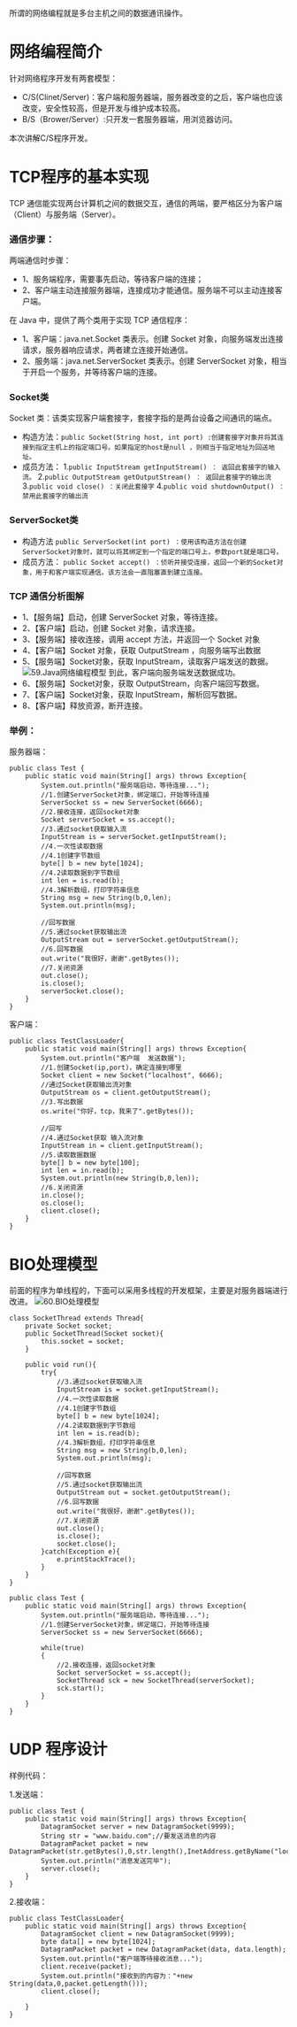 所谓的网络编程就是多台主机之间的数据通讯操作。

# 网络编程简介
针对网络程序开发有两套模型：
- C/S(Clinet/Server)：客户端和服务器端，服务器改变的之后，客户端也应该改变，安全性较高，但是开发与维护成本较高。
- B/S（Brower/Server）:只开发一套服务器端，用浏览器访问。

本次讲解C/S程序开发。

# TCP程序的基本实现
TCP 通信能实现两台计算机之间的数据交互，通信的两端，要严格区分为客户端（Client）与服务端（Server）。
### 通信步骤：
两端通信时步骤：
- 1、服务端程序，需要事先启动，等待客户端的连接；
- 2、客户端主动连接服务器端，连接成功才能通信。服务端不可以主动连接客户端。

在 Java 中，提供了两个类用于实现 TCP 通信程序：
- 1、客户端：java.net.Socket 类表示。创建 Socket 对象，向服务端发出连接请求，服务器响应请求，两者建立连接开始通信。
- 2、服务端：java.net.ServerSocket 类表示。创建 ServerSocket 对象，相当于开启一个服务，并等待客户端的连接。

### Socket类
Socket 类：该类实现客户端套接字，套接字指的是两台设备之间通讯的端点。
- 构造方法：`public Socket(String host, int port) :创建套接字对象并将其连接到指定主机上的指定端口号。如果指定的host是null ，则相当于指定地址为回送地址。`
- 成员方法：
	1.`public InputStream getInputStream() ： 返回此套接字的输入流。`
	2.`public OutputStream getOutputStream() ： 返回此套接字的输出流`
	3.`public void close() ：关闭此套接字`
	4.`public void shutdownOutput() ： 禁用此套接字的输出流`

### ServerSocket类
- 构造方法
`public ServerSocket(int port) ：使用该构造方法在创建ServerSocket对象时，就可以将其绑定到一个指定的端口号上，参数port就是端口号。`
- 成员方法：
`public Socket accept() ：侦听并接受连接，返回一个新的Socket对象，用于和客户端实现通信。该方法会一直阻塞直到建立连接。`

### TCP 通信分析图解
- 1、【服务端】启动，创建 ServerSocket 对象，等待连接。
- 2、【客户端】启动，创建 Socket 对象，请求连接。
- 3、【服务端】接收连接，调用 accept 方法，并返回一个 Socket 对象
- 4、【客户端】Socket 对象，获取 OutputStream ，向服务端写出数据
- 5、【服务端】Socket对象，获取 InputStream，读取客户端发送的数据。
![59.Java网络编程模型](http://)
到此，客户端向服务端发送数据成功。
- 6、【服务端】Socket对象，获取 OutputStream，向客户端回写数据。
- 7、【客户端】Socket对象，获取 InputStream，解析回写数据。
- 8、【客户端】释放资源，断开连接。

### 举例：
服务器端：
```
public class Test {
	public static void main(String[] args) throws Exception{
		System.out.println("服务端启动，等待连接...");
		//1.创建ServerSocket对象，绑定端口，开始等待连接
		ServerSocket ss = new ServerSocket(6666);
		//2.接收连接，返回socket对象
		Socket serverSocket = ss.accept();
		//3.通过socket获取输入流
		InputStream is = serverSocket.getInputStream();
		//4.一次性读取数据
		//4.1创建字节数组
		byte[] b = new byte[1024];
		//4.2读取数据到字节数组
		int len = is.read(b);
		//4.3解析数组，打印字符串信息
		String msg = new String(b,0,len);
		System.out.println(msg);
		
		//回写数据
		//5.通过socket获取输出流
		OutputStream out = serverSocket.getOutputStream();
		//6.回写数据
		out.write("我很好，谢谢".getBytes());
		//7.关闭资源
		out.close();
		is.close();
		serverSocket.close();
	}
}
```

客户端：

```
public class TestClassLoader{
	public static void main(String[] args) throws Exception{
		System.out.println("客户端  发送数据");
		//1.创建Socket(ip,port)，确定连接到哪里
		Socket client = new Socket("localhost", 6666);
		//通过Socket获取输出流对象
		OutputStream os = client.getOutputStream();
		//3.写出数据
		os.write("你好，tcp，我来了".getBytes());
		
		//回写
		//4.通过Socket获取 输入流对象
		InputStream in = client.getInputStream();
		//5.读取数据数据
		byte[] b = new byte[100];
		int len = in.read(b);
		System.out.println(new String(b,0,len));
		//6.关闭资源
		in.close();
		os.close();
		client.close();
	}
}
```

# BIO处理模型
前面的程序为单线程的，下面可以采用多线程的开发框架，主要是对服务器端进行改进。
![60.BIO处理模型](http://)

```
class SocketThread extends Thread{
	private Socket socket;
	public SocketThread(Socket socket){
		this.socket = socket;
	}
	
	public void run(){
		try{
			//3.通过socket获取输入流
			InputStream is = socket.getInputStream();
			//4.一次性读取数据
			//4.1创建字节数组
			byte[] b = new byte[1024];
			//4.2读取数据到字节数组
			int len = is.read(b);
			//4.3解析数组，打印字符串信息
			String msg = new String(b,0,len);
			System.out.println(msg);
			
			//回写数据
			//5.通过socket获取输出流
			OutputStream out = socket.getOutputStream();
			//6.回写数据
			out.write("我很好，谢谢".getBytes());
			//7.关闭资源
			out.close();
			is.close();
			socket.close();
		}catch(Exception e){
			e.printStackTrace();
		}
	}
}

public class Test {
	public static void main(String[] args) throws Exception{
		System.out.println("服务端启动，等待连接...");
		//1.创建ServerSocket对象，绑定端口，开始等待连接
		ServerSocket ss = new ServerSocket(6666);
		
		while(true)
		{
			//2.接收连接，返回socket对象
			Socket serverSocket = ss.accept();
			SocketThread sck = new SocketThread(serverSocket);
			sck.start();
		}
	}
}

```

# UDP 程序设计

样例代码：

1.发送端：

```
public class Test {
	public static void main(String[] args) throws Exception{
		DatagramSocket server = new DatagramSocket(9999);
		String str = "www.baidu.com";//要发送消息的内容
		DatagramPacket packet = new DatagramPacket(str.getBytes(),0,str.length(),InetAddress.getByName("localhost"),9999);
		System.out.println("消息发送完毕");
		server.close();
	}
}
```

2.接收端：

```
public class TestClassLoader{
	public static void main(String[] args) throws Exception{
		DatagramSocket client = new DatagramSocket(9999);
		byte data[] = new byte[1024];
		DatagramPacket packet = new DatagramPacket(data, data.length);
		System.out.println("客户端等待接收消息...");
		client.receive(packet);
		System.out.println("接收到的内容为："+new String(data,0,packet.getLength()));
		client.close();
		
	}
}
```